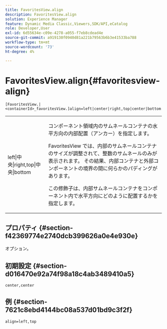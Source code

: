 ```yaml
---
title: FavoritesView.align
description: FavoritesView.align
solution: Experience Manager
feature: Dynamic Media Classic,Viewers,SDK/API,eCatalog
role: Developer,User
exl-id: 6d55634e-c09e-4278-a055-f7eb8cdead4e
source-git-commit: a919130f0940d81a221b79563b6b3e41533ba788
workflow-type: tm+mt
source-wordcount: '73'
ht-degree: 4%

---
```


# FavoritesView.align{#favoritesview-align}

`[FavoritesView.|<containerId>_favoritesView.]align=left|center|right,top|center|bottom`

<table id="table_2B109D2F91E64B5382B31921C3780FA5"> 
 <tbody> 
  <tr> 
   <td colname="col1"> <p><span class="codeph"> left|中央|right,top|中央|bottom</span> </p> </td> 
   <td colname="col2"> <p> コンポーネント領域内のサムネールコンテナの水平方向の内部配置（アンカー）を指定します。 </p> <p>FavoritesView では、内部のサムネールコンテナのサイズが調整されて、整数のサムネールのみが表示されます。 その結果、内部コンテナと外部コンポーネントの境界の間に何らかのパディングがあります。 </p> <p>この修飾子は、内部サムネールコンテナをコンポーネント内で水平方向にどのように配置するかを指定します。 </p> </td> 
  </tr> 
 </tbody> 
</table>

## プロパティ {#section-f42369774e2740dcb399626a0e4e930e}

オプション。

## 初期設定 {#section-d016470e92a74f98a18c4ab3489410a5}

`center,center`

## 例 {#section-7621c8ebd4144bc08a537d01bd9c3f2f}

`align=left,top`
